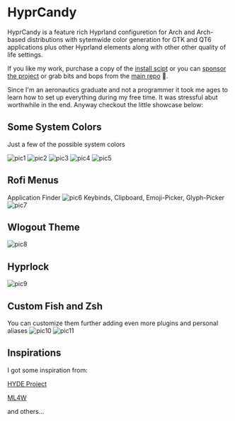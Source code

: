 # HyprCandy
HyprCandy is a feature rich Hyprland configuretion for Arch and Arch-based distributions with sytemwide color generation for GTK and QT6 applications plus other Hyprland elements along with other other quality of life settings.

If you like my work, purchase a copy of the [install scipt](https://mirukai.gumroad.com/l/cxsyj) or you can [sponsor the project](https://ko-fi.com/ianmking) or grab bits and bops from the [main repo](https://github.com/HyprCandy/Hyprcandy.git) 🙂.

Since I'm an aeronautics graduate and not a programmer it took me ages to learn how to set up everything during my free time. It was stressful abut worthwhile in the end. Anyway checkout the little showcase below:

## Some System Colors
Just a few of the possible system colors

![pic1](https://github.com/user-attachments/assets/04696f79-2c34-4210-ba93-1c4643f021b5) 
![pic2](https://github.com/user-attachments/assets/f6b63f5d-b658-4707-830b-bc7a7136ea61)
![pic3](https://github.com/user-attachments/assets/eb01c726-19a6-4cc1-831a-f956534c047f)
![pic4](https://github.com/user-attachments/assets/77945628-35e1-4ff5-8830-3ac1e826eba4)
![pic5](https://github.com/user-attachments/assets/7115b29d-f716-4888-8ca0-414f93ca7b62)

## Rofi Menus
Application Finder
![pic6](https://github.com/user-attachments/assets/97acb3b4-1551-4fcb-bff1-8467a23df02b)
Keybinds, Clipboard, Emoji-Picker, Glyph-Picker
![pic7](https://github.com/user-attachments/assets/f35f1a64-ff36-4e9c-b077-e6e1a87fd30d)

## Wlogout Theme
![pic8](https://github.com/user-attachments/assets/bb6ffe6f-5e4f-4d5b-8afd-e0a7124fee16)

## Hyprlock
![pic9](https://github.com/user-attachments/assets/321a7b75-f395-4438-9c20-9167b8358761)

## Custom Fish and Zsh
You can customize them further adding even more plugins and personal aliases
![pic10](https://github.com/user-attachments/assets/73d1606f-dfe6-4fad-8507-d326185d9fd2)
![pic11](https://github.com/user-attachments/assets/13e9b676-c436-4bdb-ad3d-9a421b9052a2)

## Inspirations
I got some inspiration from:

[HYDE Project](https://github.com/HyDE-Project/HyDE.git)

[ML4W](https://github.com/mylinuxforwork/dotfiles.git)

and others...
